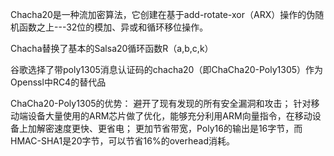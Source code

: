 Chacha20是一种流加密算法，它创建在基于add-rotate-xor（ARX）操作的伪随机函数之上---32位的模加、异或和循环移位操作。 

Chacha替换了基本的Salsa20循环函数R（a,b,c,k）

谷歌选择了带poly1305消息认证码的chacha20（即ChaCha20-Poly1305）作为Openssl中RC4的替代品 

ChaCha20-Poly1305的优势： 
避开了现有发现的所有安全漏洞和攻击； 
针对移动端设备大量使用的ARM芯片做了优化，能够充分利用ARM向量指令，在移动设备上加解密速度更快、更省电； 
更加节省带宽，Poly16的输出是16字节，而HMAC-SHA1是20字节，可以节省16%的overhead消耗。